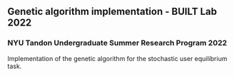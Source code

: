 ## Genetic algorithm implementation - BUILT Lab 2022
### NYU Tandon Undergraduate Summer Research Program 2022
Implementation of the genetic algorithm for the stochastic user equilibrium task.
